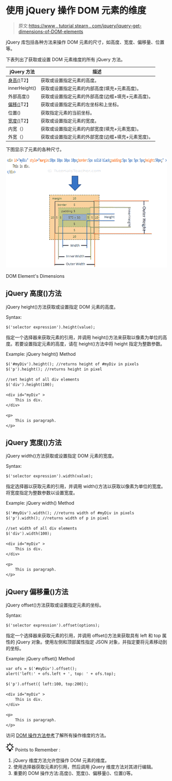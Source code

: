 # 使用 jQuery 操作 DOM 元素的维度

> 原文:[https://www . tutorial stearn . com/jquery/jquery-get-dimensions-of-DOM-elements](https://www.tutorialsteacher.com/jquery/jquery-get-dimensions-of-dom-elements)

jQuery 库包括各种方法来操作 DOM 元素的尺寸，如高度、宽度、偏移量、位置等。

下表列出了获取或设置 DOM 元素维度的所有 jQuery 方法。

| jQuery 方法 | 描述 |
| --- | --- |
| [身高()](#height)T2】 | 获取或设置指定元素的高度。 |
| innerHeight() | 获取或设置指定元素的内部高度(填充+元素高度)。 |
| 外部高度() | 获取或设置指定元素的外部高度(边框+填充+元素高度)。 |
| [偏移()](#offset)T2】 | 获取或设置指定元素的左坐标和上坐标。 |
| 位置() | 获取指定元素的当前坐标。 |
| [宽度()](#width)T2】 | 获取或设置指定元素的宽度。 |
| 内宽（） | 获取或设置指定元素的内部宽度(填充+元素宽度)。 |
| 外宽（） | 获取或设置指定元素的外部宽度(边框+填充+元素宽度)。 |

下图显示了元素的各种尺寸。

[![jQuery dimensions methods](img/73f33a260358a5d38699ff7a3e51454c.png)](../../Content/images/jquery/jquery-dom-dimension.png)

DOM Element's Dimensions



## jQuery 高度()方法

jQuery height()方法获取或设置指定 DOM 元素的高度。

Syntax:

```
$('selector expression').height(value);
```

指定一个选择器来获取元素的引用，并调用 height()方法来获取以像素为单位的高度。若要设置指定元素的高度，请在 height()方法中将 height 指定为整数参数。

Example: jQuery height() Method

```
$('#myDiv').height(); //returns height of #myDiv in pixels
$('p').height(); //returns height in pixel

//set height of all div elements
$('div').height(100);

<div id="myDiv" >
    This is div.
</div>

<p>
    This is paragraph.
</p>
```

## jQuery 宽度()方法

jQuery width()方法获取或设置指定 DOM 元素的宽度。

Syntax:

```
$('selector expression').width(value);

```

指定选择器以获取元素的引用，并调用 width()方法以获取以像素为单位的宽度。将宽度指定为整数参数以设置宽度。

Example: jQuery width() Method

```
$('#myDiv').width(); //returns width of #myDiv in pixels
$('p').width(); //returns width of p in pixel

//set width of all div elements
$('div').width(100);

<div id="myDiv" >
    This is div.
</div>

<p>
    This is paragraph.
</p>
```

## jQuery 偏移量()方法

jQuery offset()方法获取或设置指定元素的坐标。

Syntax:

```
$('selector expression').offset(options);
```

指定一个选择器来获取元素的引用，并调用 offset()方法来获取具有 left 和 top 属性的 jQuery 对象。使用左侧和顶部属性指定 JSON 对象，并指定要将元素移动到的坐标。

Example: jQuery offset() Method

```
var ofs = $('#myDiv').offset();
alert('left:' + ofs.left + ', top: ' + ofs.top);

$('p').offset({ left:100, top:200});

<div id="myDiv" >
    This is div.
</div>

<p>
    This is paragraph.
</p>
```

访问 [DOM 操作方法参考](/jquery/jquery-dom-methods-reference)了解所有操作维度的方法。

![](img/85db52f5404f0c468e1b194aa487d6a1.png)  Points to Remember :

1.  jQuery 维度方法允许您操作 DOM 元素的维度。
2.  使用选择器获取元素的引用，然后调用 jQuery 维度方法对其进行编辑。
3.  重要的 DOM 操作方法:高度()、宽度()、偏移量()、位置()等。